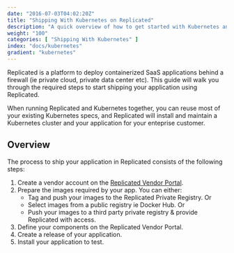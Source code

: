 ```yaml
---
date: "2016-07-03T04:02:20Z"
title: "Shipping With Kubernetes on Replicated"
description: "A quick overview of how to get started with Kubernetes and Replicated."
weight: "100"
categories: [ "Shipping With Kubernetes" ]
index: "docs/kubernetes"
gradient: "kubernetes"
---
```


Replicated is a platform to deploy containerized SaaS applications behind a firewall (ie private cloud, private
data center etc). This guide will walk you through the required steps to start shipping your application using Replicated.

When running Replicated and Kubernetes together, you can reuse most of your existing Kubernetes specs, and Replicated will install and maintain a Kubernetes cluster and your application for your enteprise customer.

## Overview
The process to ship your application in Replicated consists of the following steps:

1. Create a vendor account on the [Replicated Vendor Portal](https://vendor.replicated.com/signup).
1. Prepare the images required by your app. You can either:
    - Tag and push your images to the Replicated Private Registry. Or
    - Select images from a public registry ie Docker Hub. Or
    - Push your images to a third party private registry & provide Replicated with access.
1. Define your components on the Replicated Vendor Portal.
1. Create a release of your application.
1. Install your application to test.